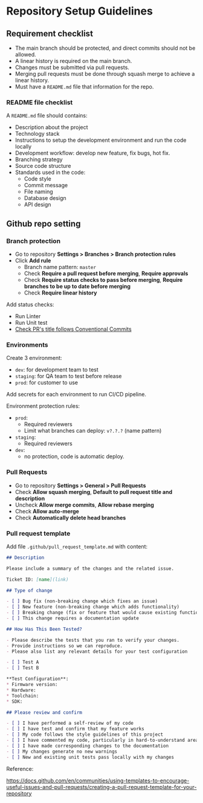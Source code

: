 # Repository Setup Guidelines

## Requirement checklist

- The main branch should be protected, and direct commits should not be allowed.
- A linear history is required on the main branch.
- Changes must be submitted via pull requests.
- Merging pull requests must be done through squash merge to achieve a linear history.
- Must have a `README.md` file that information for the repo.


### README file checklist

A `README.md` file should contains:

- Description about the project
- Technology stack
- Instructions to setup the development environment and run the code locally
- Development workflow: develop new feature, fix bugs, hot fix.
- Branching strategy
- Source code structure
- Standards used in the code:
  - Code style
  - Commit message
  - File naming
  - Database design
  - API design


## Github repo setting

### Branch protection

- Go to repository **Settings > Branches > Branch protection rules**
- Click **Add rule**
  - Branch name pattern: `master`
  - Check **Require a pull request before merging**, **Require approvals**
  - Check **Require status checks to pass before merging**, **Require branches to be up to date before merging**
  - Check **Require linear history**

Add status checks:

- Run Linter
- Run Unit test
- [Check PR's title follows Conventional Commits](https://github.com/marketplace/actions/conventional-pr-title)


### Environments

Create 3 environment:

- `dev`: for development team to test
- `staging`: for QA team to test before release
- `prod`: for customer to use

Add secrets for each environment to run CI/CD pipeline.

Environment protection rules:

- `prod`:
  - Required reviewers
  - Limit what branches can deploy: `v?.?.?` (name pattern)
- `staging`:
  - Required reviewers
- `dev`:
  - no protection, code is automatic deploy.


### Pull Requests

- Go to repository **Settings > General > Pull Requests**
- Check **Allow squash merging**, **Default to pull request title and description**
- Uncheck **Allow merge commits**, **Allow rebase merging**
- Check **Allow auto-merge**
- Check **Automatically delete head branches**


### Pull request template

Add file `.github/pull_request_template.md` with content:

```md
## Description

Please include a summary of the changes and the related issue. 

Ticket ID: [name](link)

## Type of change

- [ ] Bug fix (non-breaking change which fixes an issue)
- [ ] New feature (non-breaking change which adds functionality)
- [ ] Breaking change (fix or feature that would cause existing functionality to not work as expected)
- [ ] This change requires a documentation update

## How Has This Been Tested?

- Please describe the tests that you ran to verify your changes.
- Provide instructions so we can reproduce.
- Please also list any relevant details for your test configuration

- [ ] Test A
- [ ] Test B

**Test Configuration**:
* Firmware version:
* Hardware:
* Toolchain:
* SDK:

## Please review and confirm

- [ ] I have performed a self-review of my code
- [ ] I have test and confirm that my feature works
- [ ] My code follows the style guidelines of this project
- [ ] I have commented my code, particularly in hard-to-understand areas
- [ ] I have made corresponding changes to the documentation
- [ ] My changes generate no new warnings
- [ ] New and existing unit tests pass locally with my changes
```

Reference:

https://docs.github.com/en/communities/using-templates-to-encourage-useful-issues-and-pull-requests/creating-a-pull-request-template-for-your-repository
